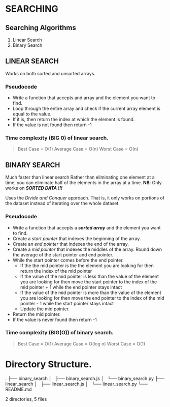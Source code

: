 # SEARCHING

## Searching Algorithms

1. Linear Search
2. Binary Search

## LINEAR SEARCH

Works on both sorted and unsorted arrays.

### Pseudocode

* Write a function that accepts and array and the element you want to find.
* Loop through the entire array and check if the current array element is equal to the value.
* If it is, then return the index at which the element is found.
* If the value is not found then return -1

### Time complexity (BIG 0) of linear search.

> Best Case     = O(1)
> Average Case  = O(n)
> Worst Case    = O(n)


## BINARY SEARCH

Much faster than linear search
Rather than eliminating one element at a time, you can eliminate half of the elements in the array at a time.
**NB**: Only works on ***SORTED DATA !!!***

Uses the *Divide and Conquer* approach. That is, it only works on portions of the dataset instead of iterating over the whole dataset.

### Pseudocode

- Write a function that accepts a ***sorted array*** and the element you want to find.
- Create a *start pointer* that indexes the beginning of the array.
- Create an *end pointer* that indexes the end of the array.
- Create a *mid pointer* that indexes the middles of the array. Round down the average of the start pointer and end pointer.
- While the start pointer comes before the end pointer.
    - If the the mid pointer is the the element you are looking for then return the index of the mid pointer
    - If the value of the mid pointer is less than the value of the element you are looking for then move the start pointer to the index of the mid pointer + 1 while the end pointer stays intact 
    - If the value of the mid pointer is more than the value of the element you are looking for then move the end pointer to the index of the mid pointer - 1 while the start pointer stays intact
    - Update the mid pointer.
- Return the mid pointer.
- If the value is never found then return -1

### Time complexity (BIG(O)) of binary search.

> Best Case     = O(1)
> Average Case  = O(log n)
> Worst Case    = O(1)



# Directory Structure.

.
├── binary_search
│   ├── binary_search.js
│   └── binary_search.py
├── linear_search
│   ├── linear_search.js
│   └── linear_search.py
└── README.md

2 directories, 5 files


